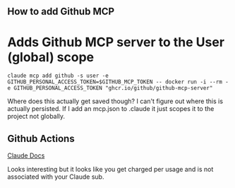 ## How to add Github MCP

# Adds Github MCP server to the User (global) scope
```
claude mcp add github -s user -e GITHUB_PERSONAL_ACCESS_TOKEN=$GITHUB_MCP_TOKEN -- docker run -i --rm -e GITHUB_PERSONAL_ACCESS_TOKEN "ghcr.io/github/github-mcp-server"
```

Where does this actually get saved though? I can't figure out where this is actually persisted. If I add an mcp.json to .claude it just scopes it to the project not globally.

## Github Actions
[Claude Docs](https://docs.anthropic.com/en/docs/claude-code/github-actions)

Looks interesting but it looks like you get charged per usage and is not associated with your Claude sub.
